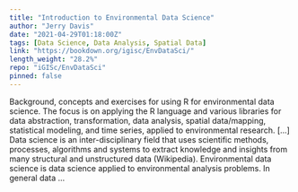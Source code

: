 ```yaml
---
title: "Introduction to Environmental Data Science"
author: "Jerry Davis"
date: "2021-04-29T01:18:00Z"
tags: [Data Science, Data Analysis, Spatial Data]
link: "https://bookdown.org/igisc/EnvDataSci/"
length_weight: "28.2%"
repo: "iGISc/EnvDataSci"
pinned: false
---
```


Background, concepts and exercises for using R for environmental data science. The focus is on applying the R language and various libraries for data abstraction, transformation, data analysis, spatial data/mapping, statistical modeling, and time series, applied to environmental research. [...] Data science is an inter-disciplinary field that uses scientific methods, processes, algorithms and systems to extract knowledge and insights from many structural and unstructured data (Wikipedia). Environmental data science is data science applied to environmental analysis problems. In general data ...
